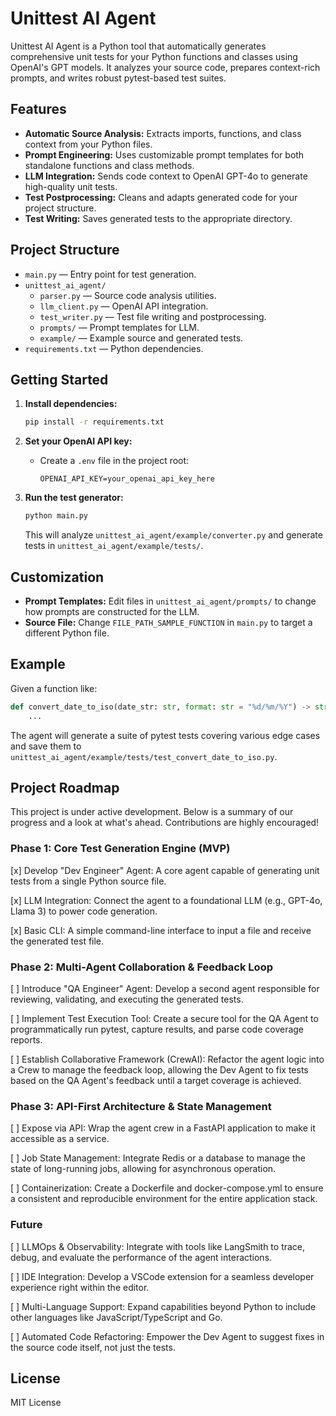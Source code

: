 # Unittest AI Agent

Unittest AI Agent is a Python tool that automatically generates comprehensive unit tests for your Python functions and classes using OpenAI's GPT models. It analyzes your source code, prepares context-rich prompts, and writes robust pytest-based test suites.

## Features

- **Automatic Source Analysis:** Extracts imports, functions, and class context from your Python files.
- **Prompt Engineering:** Uses customizable prompt templates for both standalone functions and class methods.
- **LLM Integration:** Sends code context to OpenAI GPT-4o to generate high-quality unit tests.
- **Test Postprocessing:** Cleans and adapts generated code for your project structure.
- **Test Writing:** Saves generated tests to the appropriate directory.

## Project Structure

- `main.py` — Entry point for test generation.
- `unittest_ai_agent/`
  - `parser.py` — Source code analysis utilities.
  - `llm_client.py` — OpenAI API integration.
  - `test_writer.py` — Test file writing and postprocessing.
  - `prompts/` — Prompt templates for LLM.
  - `example/` — Example source and generated tests.
- `requirements.txt` — Python dependencies.

## Getting Started

1. **Install dependencies:**
   ```sh
   pip install -r requirements.txt
   ```

2. **Set your OpenAI API key:**
   - Create a `.env` file in the project root:
     ```
     OPENAI_API_KEY=your_openai_api_key_here
     ```

3. **Run the test generator:**
   ```sh
   python main.py
   ```

   This will analyze `unittest_ai_agent/example/converter.py` and generate tests in `unittest_ai_agent/example/tests/`.

## Customization

- **Prompt Templates:** Edit files in `unittest_ai_agent/prompts/` to change how prompts are constructed for the LLM.
- **Source File:** Change `FILE_PATH_SAMPLE_FUNCTION` in `main.py` to target a different Python file.

## Example

Given a function like:

```python
def convert_date_to_iso(date_str: str, format: str = "%d/%m/%Y") -> str:
    ...
```

The agent will generate a suite of pytest tests covering various edge cases and save them to `unittest_ai_agent/example/tests/test_convert_date_to_iso.py`.

## Project Roadmap
This project is under active development. Below is a summary of our progress and a look at what's ahead. Contributions are highly encouraged!

### Phase 1: Core Test Generation Engine (MVP)
[x] Develop "Dev Engineer" Agent: A core agent capable of generating unit tests from a single Python source file.

[x] LLM Integration: Connect the agent to a foundational LLM (e.g., GPT-4o, Llama 3) to power code generation.

[x] Basic CLI: A simple command-line interface to input a file and receive the generated test file.

### Phase 2: Multi-Agent Collaboration & Feedback Loop
[ ] Introduce "QA Engineer" Agent: Develop a second agent responsible for reviewing, validating, and executing the generated tests.

[ ] Implement Test Execution Tool: Create a secure tool for the QA Agent to programmatically run pytest, capture results, and parse code coverage reports.

[ ] Establish Collaborative Framework (CrewAI): Refactor the agent logic into a Crew to manage the feedback loop, allowing the Dev Agent to fix tests based on the QA Agent's feedback until a target coverage is achieved.

### Phase 3: API-First Architecture & State Management
[ ] Expose via API: Wrap the agent crew in a FastAPI application to make it accessible as a service.

[ ] Job State Management: Integrate Redis or a database to manage the state of long-running jobs, allowing for asynchronous operation.

[ ] Containerization: Create a Dockerfile and docker-compose.yml to ensure a consistent and reproducible environment for the entire application stack.


### Future
[ ] LLMOps & Observability: Integrate with tools like LangSmith to trace, debug, and evaluate the performance of the agent interactions.

[ ] IDE Integration: Develop a VSCode extension for a seamless developer experience right within the editor.

[ ] Multi-Language Support: Expand capabilities beyond Python to include other languages like JavaScript/TypeScript and Go.

[ ] Automated Code Refactoring: Empower the Dev Agent to suggest fixes in the source code itself, not just the tests.

## License

MIT License
